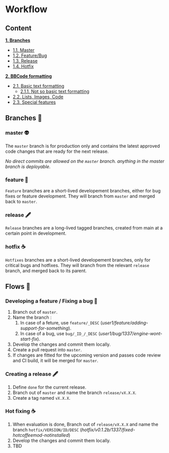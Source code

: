 # Workflow

## Content

**[1. Branches](#heading--branches)**
  * [1.1. Master](#heading--branches-master)
  * [1.2. Feature/Bug](#heading--branches-feature)
  * [1.3. Release](#heading--branches-release)
  * [1.4. Hotfix](#heading--branches-hotfix)

**[2. BBCode formatting](#heading--2)**
  * [2.1. Basic text formatting](#heading--2-1)
      * [2.1.1. Not so basic text formatting](#heading--2-1-1)
  * [2.2. Lists, Images, Code](#heading--2-2)
  * [2.3. Special features](#heading--2-3)

<div id="heading--branches"/>

## Branches 🌴

<div id="heading--branches-master"/>

### master 👽
The `master` branch is for production only and contains the latest approved code changes that are ready for the next release.

_No direct commits are allowed on the `master` branch._
_anything in the _master_ branch is deployable._

<div id="heading--branches-feature"/>

### feature 👷

`Feature` branches are a short-lived developement branches, either for bug fixes or feature development.
They will branch from `master` and merged back to `master`.

<div id="heading--branches-release"/>

### release 🖋️

`Release` branches are a long-lived tagged branches, created from main at a certain point in development.

<div id="heading--branches-hotfix"/>

### hotfix ☕

`Hotfixes` branches are a short-lived developement branches, only for critical bugs and hotfixes.
They will branch from the relevant `release` branch, and merged back to its parent.


## Flows 🌊

### Developing a feature / Fixing a bug 👷

1. Branch out of `master`.
2. Name the branch : 
   1. In case of a feture, use `feature/_DESC` (_user1/feature/adding-support-for-something_).
   2. In case of a bug, use `bug/_ID_/_DESC` (_user1/bug/1337/engine-wont-start-fix_).
3. Develop the changes and commit them locally.
4. Create a pull request into `master`.
5. If changes are fitted for the upcoming version and passes code review and CI build, it will be merged for `master`.

### Creating a release 🖋️

1. Define `done` for the current release.
2. Branch out of `master` and name the branch `release/vX.X.X`.
3. Create a tag named `vX.X.X`.

### Hot fixing ☕

1. When evaluation is done, Branch out of `release/vX.X.X` and name the branch `hotfix/VERSION/ID/DESC` (_hotfix/v0.1.2b/1337/fixed-hotcoffeemod-notinstalled_)
2. Develop the changes and commit them locally.
3. TBD

